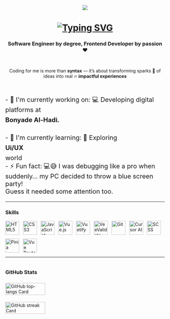 <p align="center">
  <img src="https://user-images.githubusercontent.com/10498744/210012254-234538ff-d198-48aa-8964-37e6fd45d227.gif" />
</p>

<h1 align="center" style="margin-bottom:2px">
  <a href="https://git.io/typing-svg">
    <img src="https://readme-typing-svg.herokuapp.com?font=Fira+Code&weight=500&size=22&pause=1000&width=435&lines=Hi%2C+Welcome+to+My+Github+%F0%9F%91%8B" alt="Typing SVG" />
  </a>
</h1>

<h3 align="center">
  <b>Software Engineer</b> by degree, <strong>Frontend Developer</strong> by passion ❤️
</h3>

<br />

<p align="center">
  Coding for me is more than <b>syntax</b> — it’s about transforming sparks 🌟 of ideas into real 🔥 <b>impactful experiences</b>
</p>

<br />

<p style="font-size:20px;display:flex;flex-direction:column;gap:8px;" align="left">
- 💼 I'm currently working on: 💻 Developing digital platforms at <b>Bonyade Al-Hadi.</b><br />
- 🌱 I'm currently learning: 🎨 Exploring<b> Ui/UX </b>world<br />
- ⚡ Fun fact: 💻😅 I was debugging like a pro when suddenly… my PC decided to throw a blue screen party!<br> Guess it needed some attention too.
</p>

---

<h3 align="left">Skills</h3>

<div align="left" style="display: flex; flex-wrap: wrap; gap: 12px;">
  <img src="https://cdn.jsdelivr.net/gh/devicons/devicon@latest/icons/html/html.svg" height="44" alt="HTML5">
  <img src="https://cdn.jsdelivr.net/gh/devicons/devicon@latest/icons/css/css.svg" height="44" alt="CSS3">
  <img src="https://cdn.jsdelivr.net/gh/devicons/devicon/icons/javascript/javascript-original.svg" height="44" alt="JavaScript">
  <img src="https://cdn.jsdelivr.net/gh/devicons/devicon/icons/vuejs/vuejs-original.svg" height="44" alt="Vue.js">
  <img src="https://cdn.vuetifyjs.com/images/logos/vuetify-logo-light.svg" height="44" alt="Vuetify">
  <img src="https://raw.githubusercontent.com/logaretm/vee-validate/main/.github/logo.png" height="44" alt="VeeValidate">
  <img src="https://cdn.jsdelivr.net/gh/devicons/devicon/icons/git/git-original.svg" height="44" alt="Git">
  <img src="https://cdn-icons-png.flaticon.com/512/3638/3638915.png" height="44" alt="Cursor AI">
  <img src="https://cdn.jsdelivr.net/gh/devicons/devicon/icons/sass/sass-original.svg" height="44" alt="SCSS">
  <img src="https://raw.githubusercontent.com/vuejs/vuex/dev/logo.png" height="44" alt="Pinia">
  <img src="https://cdn.jsdelivr.net/gh/devicons/devicon/icons/vuejs/vuejs-original.svg" height="44" alt="Vue Router">
</div>

---
<div style="display: flex; flex-direction: column; gap: 8px;">
<h3 align="left">GitHub Stats</h3>

  <img width="50%" src="https://github-readme-stats.vercel.app/api/top-langs?username=hsnpuply&theme=react&hide_title=false&layout=compact&langs_count=6&hide_progress=false&card_width=400" alt="GitHub top-langs Card" />

<p align="left">
      <img width="50%" src="https://streak-stats.demolab.com/?user=hsnpuply&theme=react&hide_border=false&date_format=M+j%5B%2C+Y%5D&mode=daily&hide_total_contributions=false&hide_current_streak=false&hide_longest_streak=false&card_height=200" alt="GitHub streak Card" />

</p>
</div>

